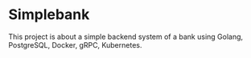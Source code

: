 # Simplebank

This project is about a simple backend system of a bank using Golang, PostgreSQL, Docker, gRPC, Kubernetes.

